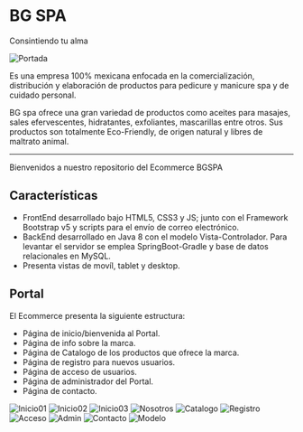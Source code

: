 # BG SPA

Consintiendo tu alma

![Portada](/img/banner.jpg?raw=true "Portada")

Es una empresa 100% mexicana enfocada en la comercialización, distribución y elaboración de productos para pedicure y manicure spa y de cuidado personal.

BG spa ofrece una gran variedad de productos como aceites para masajes, sales efervescentes, hidratantes, exfoliantes, mascarillas entre otros. Sus productos son totalmente Eco-Friendly, de origen natural y libres de maltrato animal.

***

Bienvenidos a nuestro repositorio del Ecommerce BGSPA

## Características
- FrontEnd desarrollado bajo HTML5, CSS3 y JS; junto con el Framework Bootstrap v5 y scripts para el envío de correo electrónico.
- BackEnd desarrollado en Java 8 con el modelo Vista-Controlador. Para levantar el servidor se emplea SpringBoot-Gradle y base de datos relacionales en MySQL.
- Presenta vistas de movíl, tablet y desktop.

## Portal

El Ecommerce presenta la siguiente estructura:
- Página de inicio/bienvenida al Portal.
- Página de info sobre la marca.
- Página de Catalogo de los productos que ofrece la marca.
- Página de registro para nuevos usuarios.
- Página de acceso de usuarios.
- Página de administrador del Portal.
- Página de contacto.

![Inicio01](/img/inicio01.png?raw=true "Inicio")
![Inicio02](/img/inicio02.png?raw=true "Inicio")
![Inicio03](/img/inicio03.png?raw=true "Inicio")
![Nosotros](/img/noso.png?raw=true "Nosotros")
![Catalogo](/img/cata.png?raw=true "Catalogo")
![Registro](/img/regis.png?raw=true "Registro")
![Acceso](/img/acce.png?raw=true "Acceso")
![Admin](/img/asmin.png?raw=true "Admin")
![Contacto](/img/distri.png?raw=true "Contacto")
![Modelo](/img/acce.png?raw=true "Modelo")